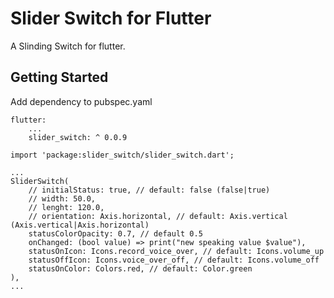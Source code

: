 # Slider Switch for Flutter

A Slinding Switch for flutter.

## Getting Started

Add dependency to pubspec.yaml

```
flutter:
    ...
    slider_switch: ^ 0.0.9
```

```
import 'package:slider_switch/slider_switch.dart';

...
SliderSwitch(
    // initialStatus: true, // default: false (false|true)
    // width: 50.0,
    // lenght: 120.0,
    // orientation: Axis.horizontal, // default: Axis.vertical (Axis.vertical|Axis.horizontal)
    statusColorOpacity: 0.7, // default 0.5
    onChanged: (bool value) => print("new speaking value $value"),
    statusOnIcon: Icons.record_voice_over, // default: Icons.volume_up
    statusOffIcon: Icons.voice_over_off, // default: Icons.volume_off
    statusOnColor: Colors.red, // default: Color.green
),
...
```

